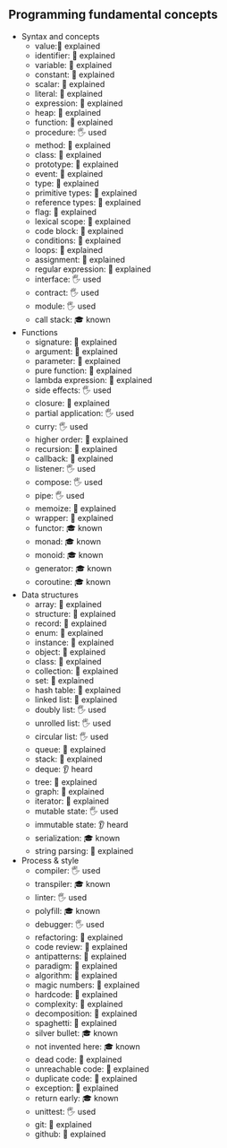 ## Programming fundamental concepts

- Syntax and concepts
  - value:🙋 explained
  - identifier: 🙋 explained
  - variable: 🙋 explained
  - constant: 🙋 explained
  - scalar: 🙋 explained
  - literal: 🙋 explained
  - expression: 🙋 explained
  - heap: 🙋 explained
  - function: 🙋 explained
  - procedure: 🖐️ used
  - method: 🙋 explained
  - class: 🙋 explained
  - prototype: 🙋 explained
  - event: 🙋 explained
  - type: 🙋 explained
  - primitive types: 🙋 explained
  - reference types: 🙋 explained
  - flag: 🙋 explained
  - lexical scope: 🙋 explained
  - code block: 🙋 explained
  - conditions: 🙋 explained
  - loops: 🙋 explained
  - assignment: 🙋 explained
  - regular expression: 🙋 explained
  - interface: 🖐️ used
  - contract: 🖐️ used
  - module: 🖐️ used
  - call stack: 🎓 known
- Functions
  - signature: 🙋 explained
  - argument: 🙋 explained
  - parameter: 🙋 explained
  - pure function: 🙋 explained
  - lambda expression: 🙋 explained
  - side effects: 🖐️ used
  - closure: 🙋 explained
  - partial application: 🖐️ used
  - curry: 🖐️ used
  - higher order: 🙋 explained
  - recursion: 🙋 explained
  - callback: 🙋 explained
  - listener: 🖐️ used
  - compose: 🖐️ used
  - pipe: 🖐️ used
  - memoize: 🙋 explained
  - wrapper: 🙋 explained
  - functor: 🎓 known
  - monad: 🎓 known
  - monoid: 🎓 known
  - generator: 🎓 known
  - coroutine: 🎓 known
- Data structures
  - array: 🙋 explained
  - structure: 🙋 explained
  - record: 🙋 explained
  - enum: 🙋 explained
  - instance: 🙋 explained
  - object: 🙋 explained
  - class: 🙋 explained
  - collection: 🙋 explained
  - set: 🙋 explained
  - hash table: 🙋 explained
  - linked list: 🙋 explained
  - doubly list: 🖐️ used
  - unrolled list: 🖐️ used
  - circular list: 🖐️ used
  - queue: 🙋 explained
  - stack: 🙋 explained
  - deque: 👂 heard
  - tree: 🙋 explained
  - graph: 🙋 explained
  - iterator: 🙋 explained
  - mutable state: 🖐️ used
  - immutable state: 👂 heard
  - serialization: 🎓 known
  - string parsing: 🙋 explained
- Process & style
  - compiler: 🖐️ used
  - transpiler: 🎓 known
  - linter: 🖐️ used
  - polyfill: 🎓 known
  - debugger: 🖐️ used
  - refactoring: 🙋 explained
  - code review: 🙋 explained
  - antipatterns: 🙋 explained
  - paradigm: 🙋 explained
  - algorithm: 🙋 explained
  - magic numbers: 🙋 explained
  - hardcode: 🙋 explained
  - complexity: 🙋 explained
  - decomposition: 🙋 explained
  - spaghetti: 🙋 explained
  - silver bullet: 🎓 known
  - not invented here: 🎓 known
  - dead code:  🙋 explained
  - unreachable code:  🙋 explained
  - duplicate code:  🙋 explained
  - exception: 🙋 explained
  - return early: 🎓 known
  - unittest: 🖐️ used
  - git:  🙋 explained
  - github:  🙋 explained
